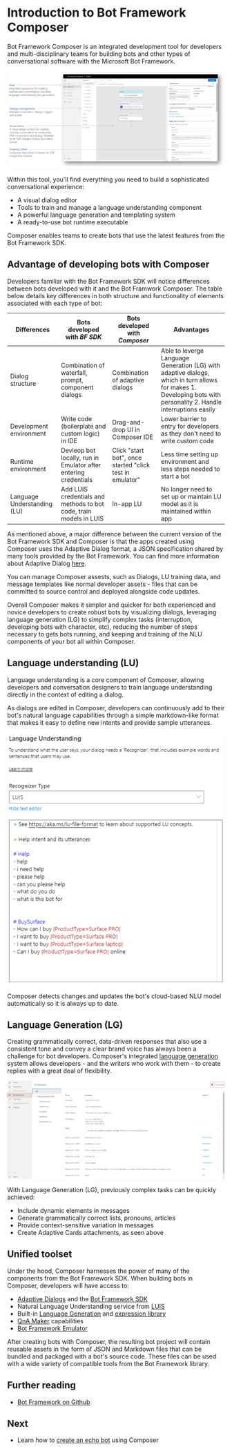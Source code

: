 # Introduction to Bot Framework Composer
Bot Framework Composer is an integrated development tool for developers and multi-disciplinary teams for building bots and other types of conversational software with the Microsoft Bot Framework.

![BF Composer](./media/introduction/overview.png)

 Within this tool, you'll find everything you need to build a sophisticated conversational experience:
* A visual dialog editor 
* Tools to train and manage a language understanding component
* A powerful language generation and templating system
* A ready-to-use bot runtime executable

Composer enables teams to create bots that use the latest features from the Bot Framework SDK. 

## Advantage of developing bots with Composer
Developers familiar with the Bot Framework SDK will notice differences between bots developed with it and the Bot Framwork Composer. The table below details key differences in both structure and functionality of elements associated with each type of bot:

| Differences | Bots developed with *BF SDK* | Bots developed with *Composer*| Advantages | 
|---|---|---|---|
| Dialog structure | Combination of waterfall, prompt, component dialogs | Combination of adaptive dialogs | Able to leverge Language Generation (LG) with adaptive dialogs, which in turn allows for makes 1. Developing bots with personality 2. Handle interruptions easily |
| Development environment | Write code (boilerplate and custom logic) in IDE | Drag-and-drop UI in Composer IDE| Lower barrier to entry for developers as they don't need to write custom code |
| Runtime environment | Devleop bot locally, run in Emulator after entering credentials | Click "start bot", once started "click test in emulator"| Less time setting up environment and less steps needed to start a bot |
| Language Understanding (LU) | Add LUIS credentials and methods to bot code, train models in LUIS | In-app LU | No longer need to set up or maintain LU model as it is maintained within app |

As mentioned above, a major difference between the current version of the Bot Framework SDK and Composer is that the apps created using Composer uses the Adaptive Dialog format, a JSON specification shared by many tools provided by the Bot Framework. You can find more information about Adaptive Dialog [here](https://github.com/microsoft/BotBuilder-Samples/tree/master/experimental/adaptive-dialog).

You can manage Composer assests, such as Dialogs, LU training data, and message templates like normal developer assets - files that can be committed to source control and deployed alongside code updates.

Overall Composer makes it simpler and quicker for both experienced and novice developers to create robust bots by visualizing dialogs, leveraging language generation (LG) to simplify complex tasks (interruption, developing bots with character, etc), reducing the number of steps necessary to gets bots running, and keeping and training of the NLU components of your bot all within Composer.

## Language understanding (LU)

Language understanding is a core component of Composer, allowing developers and conversation designers to train language understanding directly in the context of editing a dialog.  

As dialogs are edited in Composer, developers can continuously add to their bot's natural language capabilities through a simple markdown-like format that makes it easy to define new intents and provide sample utterances.

![BF Composer NLU](./media/introduction/intro-nlu.png)

 Composer detects changes and updates the bot's cloud-based NLU model automatically so it is always up to date.

## Language Generation (LG)

Creating grammatically correct, data-driven responses that also use a consistent tone and convey a clear brand voice has always been a challenge for bot developers. Composer's integrated [language generation](https://github.com/microsoft/BotBuilder-Samples/tree/master/experimental/language-generation) system allows developers - and the writers who work with them - to create replies with a great deal of flexibility.

![BF Composer LG](.//media/language_generation/bot_responses.png)

With Language Generation (LG), previously complex tasks can be quickly achieved:
* Include dynamic elements in messages
* Generate grammatically correct lists, pronouns, articles
* Provide context-sensitive variation in messages
* Create Adaptive Cards attachments, as seen above


## Unified toolset

Under the hood, Composer harnesses the power of many of the components from the Bot Framework SDK. When building bots in Composer, developers will have access to:

* [Adaptive Dialogs](https://github.com/microsoft/BotBuilder-Samples/tree/master/experimental/adaptive-dialog) and the [Bot Framework SDK](https://github.com/microsoft/botframework-sdk)
* Natural Language Understanding service from [LUIS](https://www.luis.ai/home)
* Built-in [Language Generation](https://github.com/microsoft/BotBuilder-Samples/tree/master/experimental/language-generation) and [expression library](https://github.com/microsoft/BotBuilder-Samples/tree/master/experimental/common-expression-language)
* [QnA Maker](https://www.qnamaker.ai/) capabilities
* [Bot Framework Emulator](https://github.com/microsoft/BotFramework-Emulator)

After creating bots with Composer, the resulting bot project will contain reusable assets in the form of JSON and Markdown files that can be bundled and packaged with a bot's source code. These files can be used with a wide variety of compatible tools from the Bot Framework library.

## Further reading

* [Bot Framework on Github](https://github.com/microsoft/botframework)

## Next

* Learn how to [create an echo bot](./tutorial-create-echobot.md) using Composer
